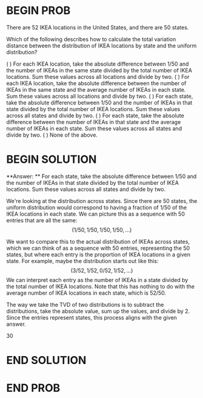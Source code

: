 # BEGIN PROB

There are 52 IKEA locations in the United States, and there are 50 states. 

Which of the following describes how to calculate the total variation distance between the distribution of IKEA locations by state and the uniform distribution?

( ) For each IKEA location, take the absolute difference between 1/50 and the number of IKEAs in the same state divided by the total number of IKEA locations. Sum these values across all locations and divide by two.
( ) For each IKEA location, take the absolute difference between the number of IKEAs in the same state and the average number of IKEAs in each state. Sum these values across all locations and divide by two.
( ) For each state, take the absolute difference between 1/50 and the number of IKEAs in that state divided by the total number of IKEA locations. Sum these values across all states and divide by two.
( ) For each state, take the absolute difference between the number of IKEAs in that state and the average number of IKEAs in each state. Sum these values across all states and divide by two.
( ) None of the above.

# BEGIN SOLUTION

**Answer: ** For each state, take the absolute difference between 1/50 and the number of IKEAs in that state divided by the total number of IKEA locations. Sum these values across all states and divide by two.

We're looking at the distribution across states. Since there are 50 states, the uniform distribution would correspond to having a fraction of 1/50 of the IKEA locations in each state. We can picture this as a sequence with 50 entries that are all the same:
$$(1/50, 1/50, 1/50, 1/50, \dots)$$

We want to compare this to the actual distribution of IKEAs across states, which we can think of as a sequence with 50 entries, representing the 50 states, but where each entry is the proportion of IKEA locations in a given state. For example, maybe the distribution starts out like this:
$$(3/52, 1/52, 0/52, 1/52, \dots)$$
We can interpret each entry as the number of IKEAs in a state divided by the total number of IKEA locations. Note that this has nothing to do with the average number of IKEA locations in each state, which is 52/50.

The way we take the TVD of two distributions is to subtract the distributions, take the absolute value, sum up the values, and divide by 2. Since the entries represent states, this process aligns with the given answer.

<average>30</average>
# END SOLUTION

# END PROB